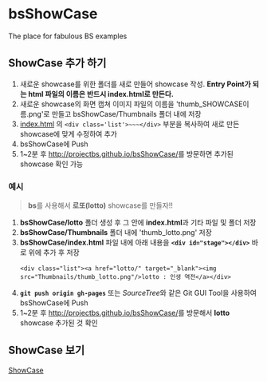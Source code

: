 bsShowCase
==========

The place for fabulous BS examples

## ShowCase 추가 하기

1. 새로운 showcase를 위한 폴더를 새로 만들어 showcase 작성. **Entry Point가 되는 html 파일의 이름은 반드시 index.html로 만든다.**
2. 새로운 showcase의 화면 캡쳐 이미지 파일의 이름을 'thumb_SHOWCASE이름.png'로 만들고 bsShowCase/Thumbnails 폴더 내에 저장  
3. [index.html](https://github.com/projectBS/bsShowCase/blob/gh-pages/index.html) 의 `<div class='list'>~~~</div>` 부분을 복사하여 새로 만든 showcase에 맞게 수정하여 추가
4. bsShowCase에 Push 
5. 1~2분 후 <a href='http://projectbs.github.io/bsShowCase/' target='_blank'>http://projectbs.github.io/bsShowCase/</a>를 방문하면 추가된 showcase 확인 가능

### 예시

>**bs**를 사용해서 **로또(lotto)** showcase를 만들자!!

1. **bsShowCase/lotto** 폴더 생성 후 그 안에 **index.html**과 기타 파일 및 폴더 저장
2. **bsShowCase/Thumbnails** 폴더 내에 'thumb_lotto.png' 저장 
3. **bsShowCase/index.html** 파일 내에 아래 내용을 **`<div id="stage"></div>`** 바로 위에 추가 후 저장
    `````
    <div class="list"><a href="lotto/" target="_blank"><img src="Thumbnails/thumb_lotto.png"/>lotto : 인생 역전</a></div>
    `````
4. **`git push origin gh-pages`** 또는 *SourceTree*와 같은 Git GUI Tool을 사용하여 bsShowCase에 Push
5. 1~2분 후 <a href='http://projectbs.github.io/bsShowCase/' target='_blank'>http://projectbs.github.io/bsShowCase/</a>를 방문해서 **lotto** showcase 추가된 것 확인
  

## ShowCase 보기

<a href='http://projectbs.github.io/bsShowCase/' target='_blank'>ShowCase</a>
